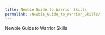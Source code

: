 ```yaml
---
title: Newbie Guide to Warrior Skills
permalink: /Newbie_Guide_to_Warrior_Skills/
---
```


Newbie Guide to Warrior Skills